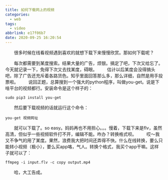 ```yaml
---
title: 如何下载网上的视频
categories:
  - web
tags:
  - video
abbrlink: e17f06b7
date: 2020-09-25 16:20:54
---
```

&emsp;&emsp;很多时候在线看视频遇到喜欢的就想下载下来慢慢欣赏。那如何下载呢？
<!-- more -->
&emsp;&emsp;每次都需要到某度搜索。结果大量的广告，烦银。搞定了吧，下次又给忘了。今天就记录一下，免得下次又去找某度，碍眼。
&emsp;&emsp;估计以后某度会没得搞头吧，除了广告还充斥着各路货色。知乎里面回答那么多，那么详细，自然是用手投票啦。
&emsp;&emsp;说回正题，总算搜到一个强大的python程序，叫做you-get。说是下啥平台的视频都行。安装命令是这个样子的：
```
sudo pip3 install you-get
```
&emsp;&emsp;然后要下载视频的话就运行这个命令：
```
you-get 视频网址
```
&emsp;&emsp;就可以下载了。so easy。妈妈再也不用担心。。。慢着，下载下来是flv，虽然高清，但似乎一些视频软件打不开，编辑不能。咋办？转换格式呗。
&emsp;&emsp;哎～我又不争气的用了某度。果然，浪费我大把时间还弄得不快。什么在线转换，要么只能转小视频（极小），要么买app咯，气人。转换个格式，我买个app干嘛。这样子就可以了：
```
ffmpeg -i input.flv -c copy output.mp4
```
&emsp;&emsp;哈，大工告成。
